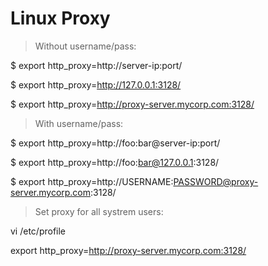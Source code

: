
Linux Proxy
=====
>Without username/pass:

$ export http_proxy=http://server-ip:port/

$ export http_proxy=http://127.0.0.1:3128/

$ export http_proxy=http://proxy-server.mycorp.com:3128/

>With username/pass:

$ export http_proxy=http://foo:bar@server-ip:port/

$ export http_proxy=http://foo:bar@127.0.0.1:3128/

$ export http_proxy=http://USERNAME:PASSWORD@proxy-server.mycorp.com:3128/


>Set proxy for all systrem users:

vi /etc/profile

export http_proxy=http://proxy-server.mycorp.com:3128/



